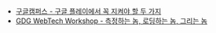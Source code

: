 * [구글캠퍼스 - 구글 플레이에서 꼭 지켜야 할 두 가지](2016-11-16-google-campus-two-things-you-must-keep-in-google-play)
* [GDG WebTech Workshop - 측정하는 놈, 로딩하는 놈, 그리는 놈](2016-08-27-gdg-webtech-workshop-nnn)
